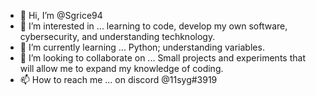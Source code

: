 - 👋 Hi, I’m @Sgrice94 
- 👀 I’m interested in ... learning to code, develop my own software, cybersecurity, and understanding techknology.
- 🌱 I’m currently learning ... Python; understanding variables.
- 💞️ I’m looking to collaborate on ... Small projects and experiments that will allow me to expand my knowledge of coding.
- 📫 How to reach me ... on discord @11syg#3919

<!---
Sgrice94/Sgrice94 is a ✨ special ✨ repository because its `README.md` (this file) appears on your GitHub profile.
You can click the Preview link to take a look at your changes.
--->
